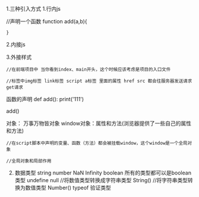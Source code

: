    1.三种引入方式
   1.行内js <div onclick = 'add(3,4)'></div>
 
 
   //声明一个函数
    function add(a,b){
 
    }
   2.内接js
   <script>/*js代码*/</script>
 
   3.外接样式
   <script src = 'main.js'></script>
 
    //在前端项目中 当你看到index、main开头，这个时候应该考虑是项目的入口文件
 
    //标签中img标签 link标签 script a标签 里面的属性 href src 都会往服务器发送请求  get请求
 
   函数的声明
   def add():
        print('111')
 
   add()
 
   对象： 万事万物皆对象 window对象：属性和方法(浏览器提供了一些自己的属性和方法)
 
    //在script脚本中声明的变量、函数（方法）都会被挂载window，这个window是一个全局对象
 
    //全局对象和局部作用  
 
2. 数据类型
    string
    number NaN Infinity
    boolean 所有的类型都可以是boolean类型
    undefine
    null
    //将数值类型转换成字符串类型
    String()
    //将字符串类型转换为数值类型
    Number()
    typeof 验证类型
